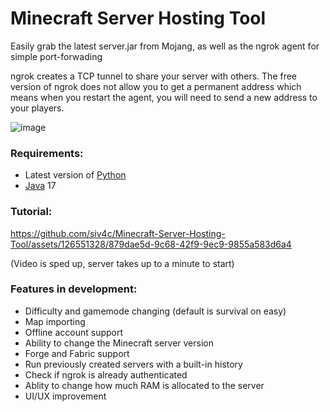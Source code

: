 # Minecraft Server Hosting Tool

Easily grab the latest server.jar from Mojang, as well as the ngrok agent for simple port-forwading

ngrok creates a TCP tunnel to share your server with others. The free version of ngrok does not allow you to get a permanent address which means when you restart the agent, you will need to send a new address to your players.

![image](https://github.com/siv4c/Minecraft-Server-Hosting-Tool/assets/126551328/64918957-1bfb-43cb-b210-09444c9f2755)

### Requirements:

- Latest version of [Python](https://www.python.org/downloads/)
- [Java](https://adoptium.net/temurin/releases/) 17

### Tutorial:

https://github.com/siv4c/Minecraft-Server-Hosting-Tool/assets/126551328/879dae5d-9c68-42f9-9ec9-9855a583d6a4

(Video is sped up, server takes up to a minute to start)

### Features in development:
- Difficulty and gamemode changing (default is survival on easy)
- Map importing
- Offline account support
- Ability to change the Minecraft server version
- Forge and Fabric support
- Run previously created servers with a built-in history
- Check if ngrok is already authenticated
- Ablity to change how much RAM is allocated to the server
- UI/UX improvement
